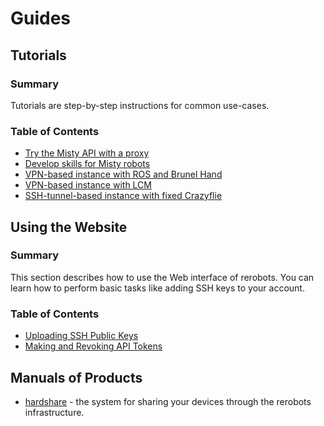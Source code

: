 # Guides

## Tutorials

### Summary

Tutorials are step-by-step instructions for common use-cases.

### Table of Contents

* [Try the Misty API with a proxy](tutorials/proxy_fixedmisty)
* [Develop skills for Misty robots](tutorial_mistyskills.html)
* [VPN-based instance with ROS and Brunel Hand](tutorial_vpn_brunelhand.html)
* [VPN-based instance with LCM](tutorial_vpn_lcm.html)
* [SSH-tunnel-based instance with fixed Crazyflie](tutorial_sshtunnel_fixedcrazyflie.html)


## Using the Website

### Summary

This section describes how to use the Web interface of rerobots. You can learn
how to perform basic tasks like adding SSH keys to your account.

### Table of Contents

* [Uploading SSH Public Keys](webui.html#uploading-ssh-public-keys)
* [Making and Revoking API Tokens](webui.html#making-and-revoking-api-tokens)


## Manuals of Products

* [hardshare](https://docs.hardshare.dev/) - the system for sharing your devices through the rerobots infrastructure.
